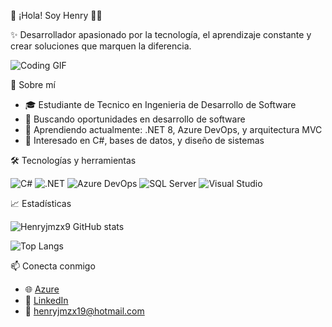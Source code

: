 👋 ¡Hola! Soy Henry 👨‍💻

✨ Desarrollador apasionado por la tecnología, el aprendizaje constante y crear soluciones que marquen la diferencia.

![Coding GIF](https://media.giphy.com/media/26tn33aiTi1jkl6H6/giphy.gif)

🚀 Sobre mí

- 🎓 Estudiante de Tecnico en Ingenieria de Desarrollo de Software 
- 💼 Buscando oportunidades en desarrollo de software
- 🌱 Aprendiendo actualmente: .NET 8, Azure DevOps, y arquitectura MVC
- 🧠 Interesado en C#, bases de datos, y diseño de sistemas


🛠️ Tecnologías y herramientas

![C#](https://img.shields.io/badge/-C%23-239120?style=flat-square&logo=c-sharp&logoColor=white)
![.NET](https://img.shields.io/badge/-.NET-512BD4?style=flat-square&logo=dotnet&logoColor=white)
![Azure DevOps](https://img.shields.io/badge/-Azure%20DevOps-0078D7?style=flat-square&logo=azure-devops&logoColor=white)
![SQL Server](https://img.shields.io/badge/-SQL%20Server-CC2927?style=flat-square&logo=microsoft-sql-server&logoColor=white)
![Visual Studio](https://img.shields.io/badge/-Visual%20Studio-5C2D91?style=flat-square&logo=visual-studio&logoColor=white)


📈 Estadísticas

![Henryjmzx9 GitHub stats](https://github-readme-stats.vercel.app/api?username=Henryjmzx9&show_icons=true&theme=tokyonight)

![Top Langs](https://github-readme-stats.vercel.app/api/top-langs/?username=Henryjmzx9&layout=compact&theme=tokyonight)


📫 Conecta conmigo

- 🌐 [Azure](https://dev.azure.com/henryjmzx19/)
- 💼 [LinkedIn](https://www.linkedin.com/in/henry-eduardo-jimenez-maye-09828735b/)
- 📧 henryjmzx19@hotmail.com


